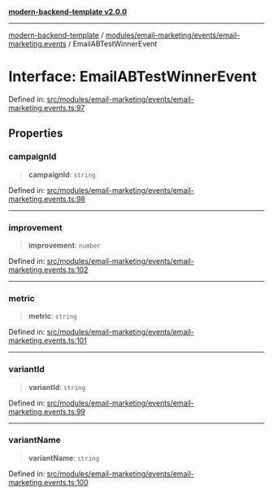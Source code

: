 [**modern-backend-template v2.0.0**](../../../../../README.md)

***

[modern-backend-template](../../../../../modules.md) / [modules/email-marketing/events/email-marketing.events](../README.md) / EmailABTestWinnerEvent

# Interface: EmailABTestWinnerEvent

Defined in: [src/modules/email-marketing/events/email-marketing.events.ts:97](https://github.com/maemreyo/saas-4cus-nodejs/blob/2a5b3f3aa11335dfa561e80e1feabb8e6084261e/src/modules/email-marketing/events/email-marketing.events.ts#L97)

## Properties

### campaignId

> **campaignId**: `string`

Defined in: [src/modules/email-marketing/events/email-marketing.events.ts:98](https://github.com/maemreyo/saas-4cus-nodejs/blob/2a5b3f3aa11335dfa561e80e1feabb8e6084261e/src/modules/email-marketing/events/email-marketing.events.ts#L98)

***

### improvement

> **improvement**: `number`

Defined in: [src/modules/email-marketing/events/email-marketing.events.ts:102](https://github.com/maemreyo/saas-4cus-nodejs/blob/2a5b3f3aa11335dfa561e80e1feabb8e6084261e/src/modules/email-marketing/events/email-marketing.events.ts#L102)

***

### metric

> **metric**: `string`

Defined in: [src/modules/email-marketing/events/email-marketing.events.ts:101](https://github.com/maemreyo/saas-4cus-nodejs/blob/2a5b3f3aa11335dfa561e80e1feabb8e6084261e/src/modules/email-marketing/events/email-marketing.events.ts#L101)

***

### variantId

> **variantId**: `string`

Defined in: [src/modules/email-marketing/events/email-marketing.events.ts:99](https://github.com/maemreyo/saas-4cus-nodejs/blob/2a5b3f3aa11335dfa561e80e1feabb8e6084261e/src/modules/email-marketing/events/email-marketing.events.ts#L99)

***

### variantName

> **variantName**: `string`

Defined in: [src/modules/email-marketing/events/email-marketing.events.ts:100](https://github.com/maemreyo/saas-4cus-nodejs/blob/2a5b3f3aa11335dfa561e80e1feabb8e6084261e/src/modules/email-marketing/events/email-marketing.events.ts#L100)
